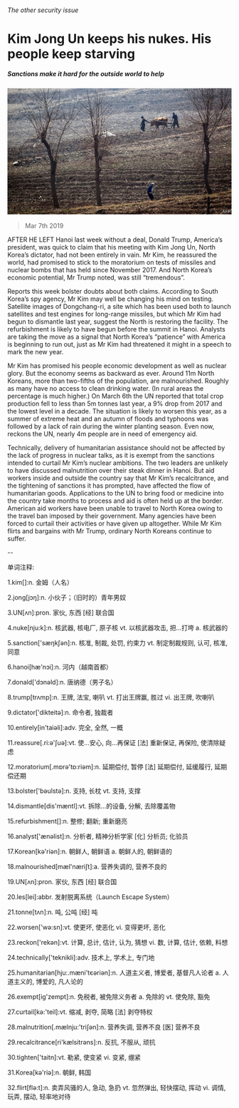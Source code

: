 ###### The other security issue

# Kim Jong Un keeps his nukes. His people keep starving 

##### Sanctions make it hard for the outside world to help 

![image](images/20190309_ASP005_0.jpg) 

> Mar 7th 2019 

AFTER HE LEFT Hanoi last week without a deal, Donald Trump, America’s president, was quick to claim that his meeting with Kim Jong Un, North Korea’s dictator, had not been entirely in vain. Mr Kim, he reassured the world, had promised to stick to the moratorium on tests of missiles and nuclear bombs that has held since November 2017. And North Korea’s economic potential, Mr Trump noted, was still “tremendous”. 

Reports this week bolster doubts about both claims. According to South Korea’s spy agency, Mr Kim may well be changing his mind on testing. Satellite images of Dongchang-ri, a site which has been used both to launch satellites and test engines for long-range missiles, but which Mr Kim had begun to dismantle last year, suggest the North is restoring the facility. The refurbishment is likely to have begun before the summit in Hanoi. Analysts are taking the move as a signal that North Korea’s “patience” with America is beginning to run out, just as Mr Kim had threatened it might in a speech to mark the new year. 

Mr Kim has promised his people economic development as well as nuclear glory. But the economy seems as backward as ever. Around 11m North Koreans, more than two-fifths of the population, are malnourished. Roughly as many have no access to clean drinking water. (In rural areas the percentage is much higher.) On March 6th the UN reported that total crop production fell to less than 5m tonnes last year, a 9% drop from 2017 and the lowest level in a decade. The situation is likely to worsen this year, as a summer of extreme heat and an autumn of floods and typhoons was followed by a lack of rain during the winter planting season. Even now, reckons the UN, nearly 4m people are in need of emergency aid. 

Technically, delivery of humanitarian assistance should not be affected by the lack of progress in nuclear talks, as it is exempt from the sanctions intended to curtail Mr Kim’s nuclear ambitions. The two leaders are unlikely to have discussed malnutrition over their steak dinner in Hanoi. But aid workers inside and outside the country say that Mr Kim’s recalcitrance, and the tightening of sanctions it has prompted, have affected the flow of humanitarian goods. Applications to the UN to bring food or medicine into the country take months to process and aid is often held up at the border. American aid workers have been unable to travel to North Korea owing to the travel ban imposed by their government. Many agencies have been forced to curtail their activities or have given up altogether. While Mr Kim flirts and bargains with Mr Trump, ordinary North Koreans continue to suffer. 

-- 

 单词注释:

1.kim[]:n. 金姆（人名） 

2.jong[jɔŋ]:n. 小伙子；（旧时的）青年男奴 

3.UN[ʌn]:pron. 家伙, 东西 [经] 联合国 

4.nuke[nju:k]:n. 核武器, 核电厂, 原子核 vt. 以核武器攻击, 把...打垮 a. 核武器的 

5.sanction['sæŋkʃәn]:n. 核准, 制裁, 处罚, 约束力 vt. 制定制裁规则, 认可, 核准, 同意 

6.hanoi[hæ'nɔi]:n. 河内（越南首都） 

7.donald['dɔnәld]:n. 唐纳德（男子名） 

8.trump[trʌmp]:n. 王牌, 法宝, 喇叭 vt. 打出王牌赢, 胜过 vi. 出王牌, 吹喇叭 

9.dictator['dikteitә]:n. 命令者, 独裁者 

10.entirely[in'taiәli]:adv. 完全, 全然, 一概 

11.reassure[.ri:ә'ʃuә]:vt. 使...安心, 向...再保证 [法] 重新保证, 再保险, 使清除疑虑 

12.moratorium[.mɒrә'tɒ:riәm]:n. 延期偿付, 暂停 [法] 延期偿付, 延缓履行, 延期偿还期 

13.bolster['bәulstә]:n. 支持, 长枕 vt. 支持, 支撑 

14.dismantle[dis'mæntl]:vt. 拆除...的设备, 分解, 去除覆盖物 

15.refurbishment[]:n. 整修; 翻新; 重新磨亮 

16.analyst['ænәlist]:n. 分析者, 精神分析学家 [化] 分析员; 化验员 

17.Korean[kә'riәn]:n. 朝鲜人, 朝鲜语 a. 朝鲜人的, 朝鲜语的 

18.malnourished[mæl'næriʃt]:a. 营养失调的, 营养不良的 

19.UN[ʌn]:pron. 家伙, 东西 [经] 联合国 

20.les[lei]:abbr. 发射脱离系统（Launch Escape System） 

21.tonne[tʌn]:n. 吨, 公吨 [经] 吨 

22.worsen['wә:sn]:vt. 使更坏, 使恶化 vi. 变得更坏, 恶化 

23.reckon['rekәn]:vt. 计算, 总计, 估计, 认为, 猜想 vi. 数, 计算, 估计, 依赖, 料想 

24.technically['teknikli]:adv. 技术上, 学术上, 专门地 

25.humanitarian[hju:.mæni'tєәriәn]:n. 人道主义者, 博爱者, 基督凡人论者 a. 人道主义的, 博爱的, 凡人论的 

26.exempt[ig'zempt]:n. 免税者, 被免除义务者 a. 免除的 vt. 使免除, 豁免 

27.curtail[kә:'teil]:vt. 缩减, 剥夺, 简略 [法] 剥夺特权 

28.malnutrition[.mælnju:'triʃәn]:n. 营养失调, 营养不良 [医] 营养不良 

29.recalcitrance[ri'kælsitrәns]:n. 反抗, 不服从, 顽抗 

30.tighten['taitn]:vt. 勒紧, 使变紧 vi. 变紧, 绷紧 

31.Korea[kә'riә]:n. 朝鲜, 韩国 

32.flirt[flә:t]:n. 卖弄风骚的人, 急动, 急扔 vt. 忽然弹出, 轻快摆动, 挥动 vi. 调情, 玩弄, 摆动, 轻率地对待 

